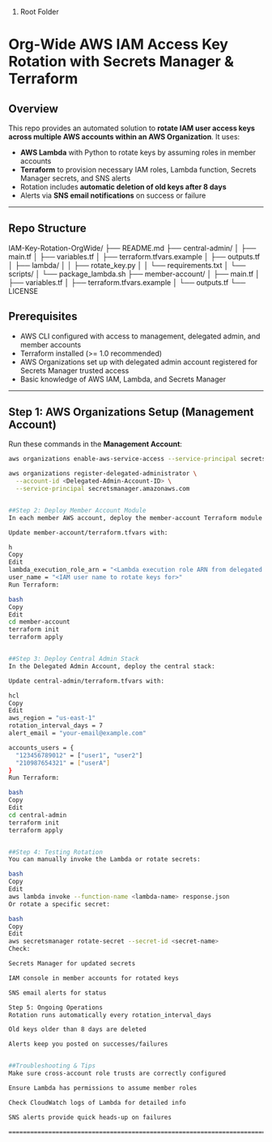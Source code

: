 1. Root Folder

# Org-Wide AWS IAM Access Key Rotation with Secrets Manager & Terraform

## Overview

This repo provides an automated solution to **rotate IAM user access keys across multiple AWS accounts within an AWS Organization**. It uses:

- **AWS Lambda** with Python to rotate keys by assuming roles in member accounts
- **Terraform** to provision necessary IAM roles, Lambda function, Secrets Manager secrets, and SNS alerts
- Rotation includes **automatic deletion of old keys after 8 days**
- Alerts via **SNS email notifications** on success or failure

---

## Repo Structure
IAM-Key-Rotation-OrgWide/
├── README.md
├── central-admin/
│ ├── main.tf
│ ├── variables.tf
│ ├── terraform.tfvars.example
│ ├── outputs.tf
│ ├── lambda/
│ │ ├── rotate_key.py
│ │ └── requirements.txt
│ └── scripts/
│ └── package_lambda.sh
├── member-account/
│ ├── main.tf
│ ├── variables.tf
│ ├── terraform.tfvars.example
│ └── outputs.tf
└── LICENSE


## Prerequisites

- AWS CLI configured with access to management, delegated admin, and member accounts
- Terraform installed (>= 1.0 recommended)
- AWS Organizations set up with delegated admin account registered for Secrets Manager trusted access
- Basic knowledge of AWS IAM, Lambda, and Secrets Manager

---

## Step 1: AWS Organizations Setup (Management Account)

Run these commands in the **Management Account**:

```bash
aws organizations enable-aws-service-access --service-principal secretsmanager.amazonaws.com

aws organizations register-delegated-administrator \
  --account-id <Delegated-Admin-Account-ID> \
  --service-principal secretsmanager.amazonaws.com


##Step 2: Deploy Member Account Module
In each member AWS account, deploy the member-account Terraform module to create the KeyRotatorRole:

Update member-account/terraform.tfvars with:

h
Copy
Edit
lambda_execution_role_arn = "<Lambda execution role ARN from delegated admin account>"
user_name = "<IAM user name to rotate keys for>"
Run Terraform:

bash
Copy
Edit
cd member-account
terraform init
terraform apply


##Step 3: Deploy Central Admin Stack
In the Delegated Admin Account, deploy the central stack:

Update central-admin/terraform.tfvars with:

hcl
Copy
Edit
aws_region = "us-east-1"
rotation_interval_days = 7
alert_email = "your-email@example.com"

accounts_users = {
  "123456789012" = ["user1", "user2"]
  "210987654321" = ["userA"]
}
Run Terraform:

bash
Copy
Edit
cd central-admin
terraform init
terraform apply


##Step 4: Testing Rotation
You can manually invoke the Lambda or rotate secrets:

bash
Copy
Edit
aws lambda invoke --function-name <lambda-name> response.json
Or rotate a specific secret:

bash
Copy
Edit
aws secretsmanager rotate-secret --secret-id <secret-name>
Check:

Secrets Manager for updated secrets

IAM console in member accounts for rotated keys

SNS email alerts for status

Step 5: Ongoing Operations
Rotation runs automatically every rotation_interval_days

Old keys older than 8 days are deleted

Alerts keep you posted on successes/failures


##Troubleshooting & Tips
Make sure cross-account role trusts are correctly configured

Ensure Lambda has permissions to assume member roles

Check CloudWatch logs of Lambda for detailed info

SNS alerts provide quick heads-up on failures

=====================================================================================






